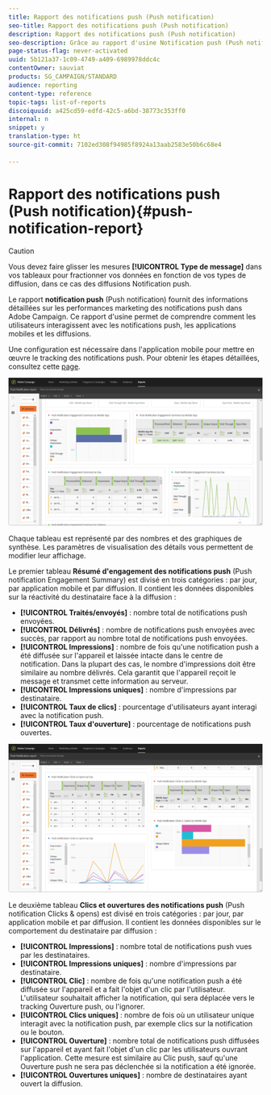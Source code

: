 ```yaml
---
title: Rapport des notifications push (Push notification)
seo-title: Rapport des notifications push (Push notification)
description: Rapport des notifications push (Push notification)
seo-description: Grâce au rapport d'usine Notification push (Push notification), découvrez les performances de vos notifications push.
page-status-flag: never-activated
uuid: 5b121a37-1c09-4749-a409-6989978ddc4c
contentOwner: sauviat
products: SG_CAMPAIGN/STANDARD
audience: reporting
content-type: reference
topic-tags: list-of-reports
discoiquuid: a425cd59-edfd-42c5-a6bd-38773c353ff0
internal: n
snippet: y
translation-type: ht
source-git-commit: 7102ed308f94985f8924a13aab2583e50b6c68e4

---
```



# Rapport des notifications push (Push notification){#push-notification-report}

>[!CAUTION]
>
>Vous devez faire glisser les mesures **[!UICONTROL Type de message]** dans vos tableaux pour fractionner vos données en fonction de vos types de diffusion, dans ce cas des diffusions Notification push.

Le rapport **notification push** (Push notification) fournit des informations détaillées sur les performances marketing des notifications push dans Adobe Campaign. Ce rapport d'usine permet de comprendre comment les utilisateurs interagissent avec les notifications push, les applications mobiles et les diffusions.

Une configuration est nécessaire dans l'application mobile pour mettre en œuvre le tracking des notifications push. Pour obtenir les étapes détaillées, consultez cette [page](https://helpx.adobe.com/fr/campaign/kb/push-tracking.html).

![](assets/dynamic_report_push.png)

Chaque tableau est représenté par des nombres et des graphiques de synthèse. Les paramètres de visualisation des détails vous permettent de modifier leur affichage.

Le premier tableau **Résumé d'engagement des notifications push** (Push notification Engagement Summary) est divisé en trois catégories : par jour, par application mobile et par diffusion. Il contient les données disponibles sur la réactivité du destinataire face à la diffusion :

* **[!UICONTROL Traités/envoyés]** : nombre total de notifications push envoyées.
* **[!UICONTROL Délivrés]** : nombre de notifications push envoyées avec succès, par rapport au nombre total de notifications push envoyées.
* **[!UICONTROL Impressions]** : nombre de fois qu'une notification push a été diffusée sur l'appareil et laissée intacte dans le centre de notification. Dans la plupart des cas, le nombre d'impressions doit être similaire au nombre délivrés. Cela garantit que l'appareil reçoit le message et transmet cette information au serveur.
* **[!UICONTROL Impressions uniques]** : nombre d'impressions par destinataire.
* **[!UICONTROL Taux de clics]** : pourcentage d'utilisateurs ayant interagi avec la notification push.
* **[!UICONTROL Taux d'ouverture]** : pourcentage de notifications push ouvertes.

![](assets/dynamic_report_push_2.png)

Le deuxième tableau **Clics et ouvertures des notifications push** (Push notification Clicks &amp; opens) est divisé en trois catégories : par jour, par application mobile et par diffusion. Il contient les données disponibles sur le comportement du destinataire par diffusion :

* **[!UICONTROL Impressions]** : nombre total de notifications push vues par les destinataires.
* **[!UICONTROL Impressions uniques]** : nombre d'impressions par destinataire.
* **[!UICONTROL Clic]** : nombre de fois qu'une notification push a été diffusée sur l'appareil et a fait l'objet d'un clic par l'utilisateur. L'utilisateur souhaitait afficher la notification, qui sera déplacée vers le tracking Ouverture push, ou l'ignorer.
* **[!UICONTROL Clics uniques]** : nombre de fois où un utilisateur unique interagit avec la notification push, par exemple clics sur la notification ou le bouton.
* **[!UICONTROL Ouverture]** : nombre total de notifications push diffusées sur l'appareil et ayant fait l'objet d'un clic par les utilisateurs ouvrant l'application. Cette mesure est similaire au Clic push, sauf qu'une Ouverture push ne sera pas déclenchée si la notification a été ignorée.
* **[!UICONTROL Ouvertures uniques]** : nombre de destinataires ayant ouvert la diffusion.

